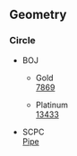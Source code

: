 ## Geometry

### Circle
* BOJ     
  - Gold      
  [7869](https://www.acmicpc.net/problem/7869)   
  
  - Platinum       
  [13433](https://www.acmicpc.net/problem/13433)       
  
* SCPC    
  [Pipe](https://www.codeground.org/practice/practiceProblemViewNew)
